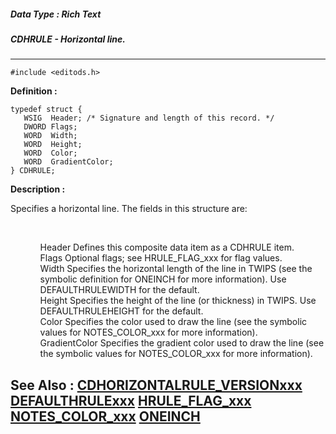 ##### Data Type : Rich Text
##### CDHRULE - Horizontal line.
---
```
#include <editods.h>
```

**Definition :**
```
typedef struct {
   WSIG  Header; /* Signature and length of this record. */
   DWORD Flags; 
   WORD  Width;
   WORD  Height;
   WORD  Color;
   WORD  GradientColor;
} CDHRULE;
```

**Description :**

Specifies a horizontal line.  The fields in this structure are:
<ul><br>

<ul>Header		Defines this composite data item as a CDHRULE item.<br>
Flags		Optional flags;  see HRULE_FLAG_xxx for flag values.<br>
Width		Specifies the horizontal length of the line in TWIPS (see the symbolic definition for ONEINCH for more information).  Use DEFAULTHRULEWIDTH for the default.<br>
Height		Specifies the height of the line (or thickness) in TWIPS.  Use DEFAULTHRULEHEIGHT for the default.<br>
Color		Specifies the color used to draw the line (see the symbolic values for NOTES_COLOR_xxx for more information).<br>
GradientColor	Specifies the gradient color used to draw the line (see the symbolic values for NOTES_COLOR_xxx for more information).</ul>
</ul>



**See Also :**
[CDHORIZONTALRULE_VERSIONxxx](/domino-c-api-docs/reference/Symb/CDHORIZONTALRULE_VERSIONxxx)
[DEFAULTHRULExxx](/domino-c-api-docs/reference/Symb/DEFAULTHRULExxx)
[HRULE_FLAG_xxx](/domino-c-api-docs/reference/Symb/HRULE_FLAG_xxx)
[NOTES_COLOR_xxx](/domino-c-api-docs/reference/Symb/NOTES_COLOR_xxx)
[ONEINCH](/domino-c-api-docs/reference/Symb/ONEINCH)
---
